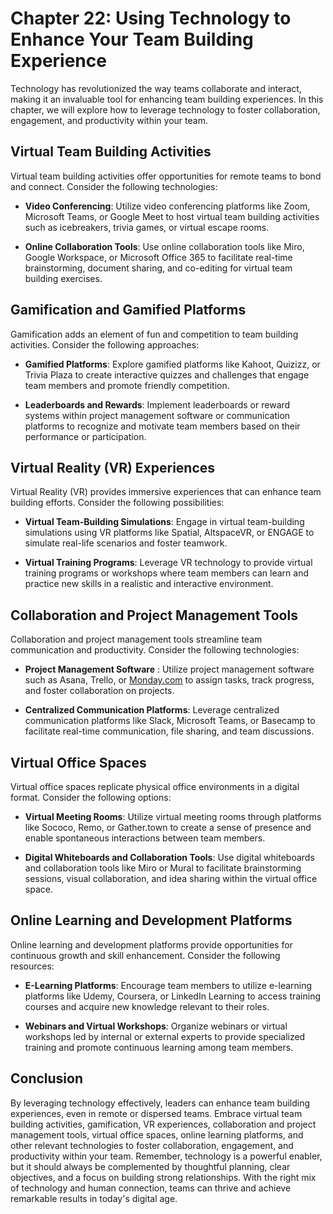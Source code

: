 Chapter 22: Using Technology to Enhance Your Team Building Experience
=====================================================================

Technology has revolutionized the way teams collaborate and interact, making it an invaluable tool for enhancing team building experiences. In this chapter, we will explore how to leverage technology to foster collaboration, engagement, and productivity within your team.

**Virtual Team Building Activities**
------------------------------------

Virtual team building activities offer opportunities for remote teams to bond and connect. Consider the following technologies:

* **Video Conferencing**: Utilize video conferencing platforms like Zoom, Microsoft Teams, or Google Meet to host virtual team building activities such as icebreakers, trivia games, or virtual escape rooms.

* **Online Collaboration Tools**: Use online collaboration tools like Miro, Google Workspace, or Microsoft Office 365 to facilitate real-time brainstorming, document sharing, and co-editing for virtual team building exercises.

**Gamification and Gamified Platforms**
---------------------------------------

Gamification adds an element of fun and competition to team building activities. Consider the following approaches:

* **Gamified Platforms**: Explore gamified platforms like Kahoot, Quizizz, or Trivia Plaza to create interactive quizzes and challenges that engage team members and promote friendly competition.

* **Leaderboards and Rewards**: Implement leaderboards or reward systems within project management software or communication platforms to recognize and motivate team members based on their performance or participation.

**Virtual Reality (VR) Experiences**
------------------------------------

Virtual Reality (VR) provides immersive experiences that can enhance team building efforts. Consider the following possibilities:

* **Virtual Team-Building Simulations**: Engage in virtual team-building simulations using VR platforms like Spatial, AltspaceVR, or ENGAGE to simulate real-life scenarios and foster teamwork.

* **Virtual Training Programs**: Leverage VR technology to provide virtual training programs or workshops where team members can learn and practice new skills in a realistic and interactive environment.

**Collaboration and Project Management Tools**
----------------------------------------------

Collaboration and project management tools streamline team communication and productivity. Consider the following technologies:

* **Project Management Software** : Utilize project management software such as Asana, Trello, or [Monday.com](http://Monday.com) to assign tasks, track progress, and foster collaboration on projects.

* **Centralized Communication Platforms**: Leverage centralized communication platforms like Slack, Microsoft Teams, or Basecamp to facilitate real-time communication, file sharing, and team discussions.

**Virtual Office Spaces**
-------------------------

Virtual office spaces replicate physical office environments in a digital format. Consider the following options:

* **Virtual Meeting Rooms**: Utilize virtual meeting rooms through platforms like Sococo, Remo, or Gather.town to create a sense of presence and enable spontaneous interactions between team members.

* **Digital Whiteboards and Collaboration Tools**: Use digital whiteboards and collaboration tools like Miro or Mural to facilitate brainstorming sessions, visual collaboration, and idea sharing within the virtual office space.

**Online Learning and Development Platforms**
---------------------------------------------

Online learning and development platforms provide opportunities for continuous growth and skill enhancement. Consider the following resources:

* **E-Learning Platforms**: Encourage team members to utilize e-learning platforms like Udemy, Coursera, or LinkedIn Learning to access training courses and acquire new knowledge relevant to their roles.

* **Webinars and Virtual Workshops**: Organize webinars or virtual workshops led by internal or external experts to provide specialized training and promote continuous learning among team members.

**Conclusion**
--------------

By leveraging technology effectively, leaders can enhance team building experiences, even in remote or dispersed teams. Embrace virtual team building activities, gamification, VR experiences, collaboration and project management tools, virtual office spaces, online learning platforms, and other relevant technologies to foster collaboration, engagement, and productivity within your team. Remember, technology is a powerful enabler, but it should always be complemented by thoughtful planning, clear objectives, and a focus on building strong relationships. With the right mix of technology and human connection, teams can thrive and achieve remarkable results in today's digital age.
